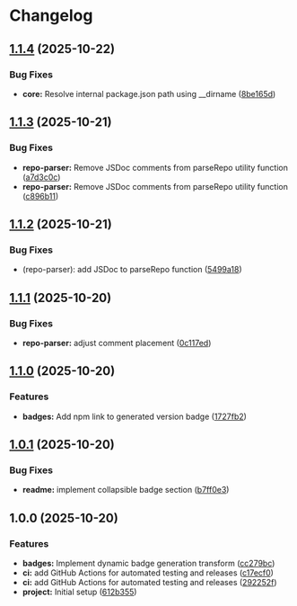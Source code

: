 # Changelog

## [1.1.4](https://github.com/ioncakephper/markdown-magic-transform-badges/compare/v1.1.3...v1.1.4) (2025-10-22)

### Bug Fixes

- **core:** Resolve internal package.json path using \_\_dirname ([8be165d](https://github.com/ioncakephper/markdown-magic-transform-badges/commit/8be165d38d8e90e4c73ac4d31d4d03107970d8d2))

## [1.1.3](https://github.com/ioncakephper/markdown-magic-transform-badges/compare/v1.1.2...v1.1.3) (2025-10-21)

### Bug Fixes

- **repo-parser:** Remove JSDoc comments from parseRepo utility function ([a7d3c0c](https://github.com/ioncakephper/markdown-magic-transform-badges/commit/a7d3c0c7e350c6b228a1ac1b7fa64cb8cd878f1e))
- **repo-parser:** Remove JSDoc comments from parseRepo utility function ([c896b11](https://github.com/ioncakephper/markdown-magic-transform-badges/commit/c896b11962356c734fb5d5deddc3bad440aa994f))

## [1.1.2](https://github.com/ioncakephper/markdown-magic-transform-badges/compare/v1.1.1...v1.1.2) (2025-10-21)

### Bug Fixes

- (repo-parser): add JSDoc to parseRepo function ([5499a18](https://github.com/ioncakephper/markdown-magic-transform-badges/commit/5499a18d358116fd1611ec750734a6c2f213c108))

## [1.1.1](https://github.com/ioncakephper/markdown-magic-transform-badges/compare/v1.1.0...v1.1.1) (2025-10-20)

### Bug Fixes

- **repo-parser:** adjust comment placement ([0c117ed](https://github.com/ioncakephper/markdown-magic-transform-badges/commit/0c117edcca399e1a81a0ca47c4e0f58f052d4ebd))

## [1.1.0](https://github.com/ioncakephper/markdown-magic-transform-badges/compare/v1.0.1...v1.1.0) (2025-10-20)

### Features

- **badges:** Add npm link to generated version badge ([1727fb2](https://github.com/ioncakephper/markdown-magic-transform-badges/commit/1727fb2196b45a23fd2eca569e952d5daff57e51))

## [1.0.1](https://github.com/ioncakephper/markdown-magic-transform-badges/compare/v1.0.0...v1.0.1) (2025-10-20)

### Bug Fixes

- **readme:** implement collapsible badge section ([b7ff0e3](https://github.com/ioncakephper/markdown-magic-transform-badges/commit/b7ff0e31263e3a5726caee6569c11069431542ec))

## 1.0.0 (2025-10-20)

### Features

- **badges:** Implement dynamic badge generation transform ([cc279bc](https://github.com/ioncakephper/markdown-magic-transform-badges/commit/cc279bc1757557933b83f6c8454fae1c82092c79))
- **ci:** add GitHub Actions for automated testing and releases ([c17ecf0](https://github.com/ioncakephper/markdown-magic-transform-badges/commit/c17ecf0ae8bec14bef228fb31a07d2fb24fcaea1))
- **ci:** add GitHub Actions for automated testing and releases ([292252f](https://github.com/ioncakephper/markdown-magic-transform-badges/commit/292252ffbd90f10e79d22f67377ba7cd35293643))
- **project:** Initial setup ([612b355](https://github.com/ioncakephper/markdown-magic-transform-badges/commit/612b355b0675087353caf0576c7e2910aa933a42))
